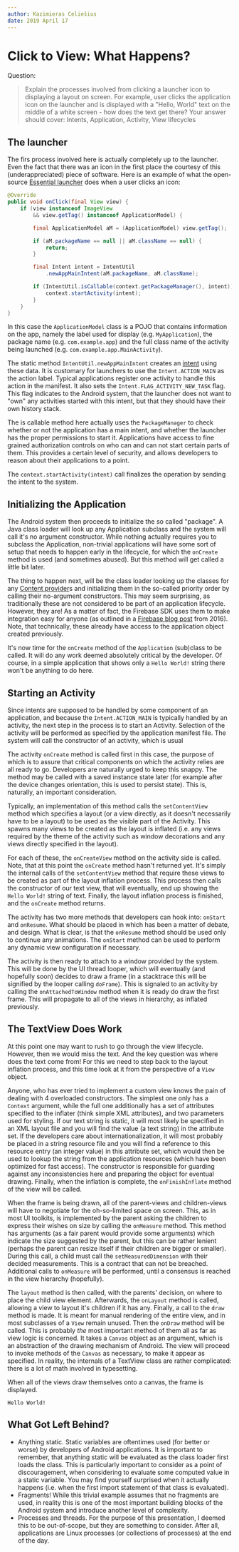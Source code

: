 ```yaml
---
author: Kazimieras Celiešius
date: 2019 April 17
---
```


# Click to View: What Happens?

Question:

> Explain the processes involved from clicking a launcher icon to displaying a layout on screen. For example, user clicks the application icon on the launcher and is displayed with a "Hello, World" text on the middle of a white screen - how does the text get there? Your answer should cover: Intents, Application, Activity, View lifecycles

## The launcher

The firs process involved here is actually completely up to the launcher. Even the fact that there was an icon in the first place the courtesy of this (underappreciated) piece of software. Here is an example of what the open-source [Essential launcher] does when a user clicks an icon:

```java
@Override
public void onClick(final View view) {
    if (view instanceof ImageView 
        && view.getTag() instanceof ApplicationModel) {

        final ApplicationModel aM = (ApplicationModel) view.getTag();

        if (aM.packageName == null || aM.className == null) {
            return;
        }

        final Intent intent = IntentUtil
            .newAppMainIntent(aM.packageName, aM.className);

        if (IntentUtil.isCallable(context.getPackageManager(), intent)) {
            context.startActivity(intent);
        }
    }
}
```

In this case the `ApplicationModel` class is a POJO that contains information on the app, namely the label used for display (e.g. `MyApplication`), the package name (e.g. `com.example.app`) and the full class name of the activity being launched (e.g. `com.example.app.MainActivity`).

The static method `IntentUtil.newAppMainIntent` creates an [intent] using these data. It is customary for launchers to use the `Intent.ACTION_MAIN` as the action label. Typical applications register one activity to handle this action in the manifest. It also sets the `Intent.FLAG_ACTIVITY_NEW_TASK` flag. This flag indicates to the Android system, that the launcher does not want to "own" any activities started with this intent, but that they should have their own history stack.

The is callable method here actually uses the `PackageManager` to check whether or not the application has a main intent, and whether the launcher has the proper permissions to start it. Applications have access to fine grained authorization controls on who can and can not start certain parts of them. This provides a certain level of security, and allows developers to reason about their applications to a point.

The `context.startActivity(intent)` call finalizes the operation by sending the intent to the system.

## Initializing the Application

The Android system then proceeds to initialize the so called "package". 
A Java class loader will look up any Application subclass and the system will call it's no argument constructor. While nothing actually requires you to subclass the Application, non-trivial applications will have some sort of setup that needs to happen early in the lifecycle, for which the `onCreate` method is used (and sometimes abused). But this method will get called a little bit later.

The thing to happen next, will be the class loader looking up the classes for any [Content provider]s and initializing them in the so-called priority order by calling their no-argument constructors. This may seem surprising, as traditionally these are not considered to be part of an application lifecycle. However, they are! As a matter of fact, the Firebase SDK uses them to make integration easy for anyone (as outlined in a [Firebase blog post] from 2016). Note, that technically, these already have access to the application object created previously.

It's now time for the `onCreate` method of the `Application` (sub)class to be called. It will do any work deemed absolutely critical by the developer. Of course, in a simple application that shows only a `Hello World!` string there won't be anything to do here. 

## Starting an Activity

Since intents are supposed to be handled by some component of an application, and because the `Intent.ACTION_MAIN` is typically handled by an activity, the next step in the process is to start an Activity. Selection of the activity will be performed as specified by the application manifest file. The system will call the constructor of an activity, which is usual

The activity `onCreate` method is called first in this case, the purpose of which is to assure that critical components on which the activity relies are all ready to go. Developers are naturally urged to keep this snappy. The method may be called with a saved instance state later (for example after the device changes orientation, this is used to persist state). This is, naturally, an important consideration.

Typically, an implementation of this method calls the `setContentView` method which specifies a layout (or a view directly, as it doesn't necessarily have to be a layout) to be used as the visible part of the Activity. This spawns many views to be created as the layout is inflated (i.e. any views required by the theme of the activity such as window decorations and any views directly specified in the layout).

For each of these, the `onCreateView` method on the activity side is called. Note, that at this point the `onCreate` method hasn't returned yet. It's simply the internal calls of the `setContentView` method that require these views to be created as part of the layout inflation process. This process then calls the constructor of our text view, that will eventually, end up showing the `Hello World!` string of text. Finally, the layout inflation process is finished, and the `onCreate` method returns.

The activity has two more methods that developers can hook into: `onStart` and `onResume`. What should be placed in which has been a matter of debate, and design. What is clear, is that the `onResume` method should be used only to continue any animations. The `onStart` method can be used to perform any dynamic view configuration if necessary.

The activity is then ready to attach to a window provided by the system. This will be done by the UI thread looper, which will eventually (and hopefully soon) decides to draw a frame (in a stacktrace this will be signified by the looper calling `doFrame`). This is signaled to an activity by calling the `onAttachedToWindow` method when it is ready do draw the first frame. This will propagate to all of the views in hierarchy, as inflated previously.

## The TextView Does Work

At this point one may want to rush to go through the view lifecycle. However, then we would miss the text. And the key question was where does the text come from! For this we need to step back to the layout inflation process, and this time look at it from the perspective of a `View` object.

Anyone, who has ever tried to implement a custom view knows the pain of dealing with 4 overloaded constructors. The simplest one only has a `Context` argument, while the full one additionally has a set of attributes specified to the inflater (think simple XML attributes), and two parameters used for styling. If our text string is static, it will most likely be specified in an XML layout file and you will find the value (a text string) in the attribute set. If the developers care about internationalization, it will most probably be placed in a string resource file and you will find a reference to this resource entry (an integer value) in this attribute set, which would then be used to lookup the string from the application resources (which have been optimized for fast access). The constructor is responsible for guarding against any inconsistencies here and preparing the object for eventual drawing. Finally, when the inflation is complete, the `onFinishInflate` method of the view will be called.

When the frame is being drawn, all of the parent-views and children-views will have to negotiate for the oh-so-limited space on screen. This, as in most UI toolkits, is implemented by the parent asking the children to express their wishes on size by calling the `onMeasure` method. This method has arguments (as a fair parent would provide some arguments) which indicate the size suggested by the parent, but this can be rather lenient (perhaps the parent can resize itself if their children are bigger or smaller). During this call, a child must call the `setMeasuredDimension` with their decided measurements. This is a contract that can not be breached. Additional calls to `onMeasure` will be performed, until a consensus is reached in the view hierarchy (hopefully).

The `layout` method is then called, with the parents' decision, on where to place the child view element. Afterwards, the `onLayout` method is called, allowing a view to layout it's children if it has any. Finally, a call to the `draw` method is made. It is meant for manual rendering of the entire view, and in most subclasses of a `View` remain unused. Then the `onDraw` method will be called. This is probably *the* most important method of them all as far as view logic is concerned. It takes a `Canvas` object as an argument, which is an abstraction of the drawing mechanism of Android. The view will proceed to invoke methods of the `Canvas` as necessary, to make it appear as specified. In reality, the internals of a TextView class are rather complicated: there is a lot of math involved in typesetting.

When all of the views draw themselves onto a canvas, the frame is displayed.

`Hello World!`


## What Got Left Behind?

* Anything static. Static variables are oftentimes used (for better or worse) by developers of Android applications. It is important to remember, that anything static will be evaluated as the class loader first loads the class. This is particularly important to consider as a point of discouragement, when considering to evaluate some computed value in a static variable. You may find yourself surprised when it actually happens (i.e. when the first import statement of that class is evaluated).
* Fragments! While this trivial example assumes that no fragments are used, in reality this is one of the most important building blocks of the Android system and introduce another level of complexity.
* Processes and threads. For the purpose of this presentation, I deemed this to be out-of-scope, but they are something to consider. After all, applications are Linux processes (or collections of processes) at the end of the day.

<!-- Links -->

[Essential launcher]: https://github.com/clemensbartz/essential-launcher
[Intent]: https://developer.android.com/reference/android/content/Intent
[Content provider]: https://developer.android.com/guide/topics/manifest/provider-element.html#init
[Firebase blog post]: https://firebase.googleblog.com/2016/12/how-does-firebase-initialize-on-android.html
[View Lifecycle]: https://codentrick.com/android-view-lifecycle/
[Application]: https://developer.android.com/reference/android/app/Application
[Activity]: https://developer.android.com/reference/android/app/Activity
[View]: https://developer.android.com/reference/android/view/View